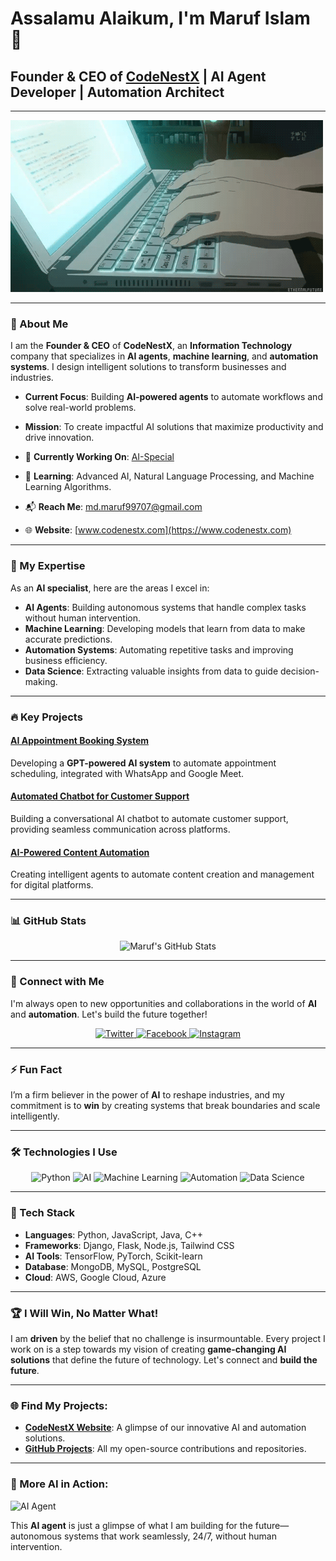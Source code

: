 # Assalamu Alaikum, I'm **Maruf Islam** 👋

## Founder & CEO of [CodeNestX](https://www.codenestx.com) | AI Agent Developer | Automation Architect

---

![AI in Action](https://github.com/Ayanokoji99707/yeaminbin.github.io/blob/main/images/animesher.com_code-computer-html-197855.gif?raw=true)

---

### 🌟 About Me
I am the **Founder & CEO** of **CodeNestX**, an **Information Technology** company that specializes in **AI agents**, **machine learning**, and **automation systems**. I design intelligent solutions to transform businesses and industries. 

- **Current Focus**: Building **AI-powered agents** to automate workflows and solve real-world problems.
- **Mission**: To create impactful AI solutions that maximize productivity and drive innovation.

- 🔭 **Currently Working On**: [AI-Special](https://github.com/maruf7705/ai-special-edit.git)  
- 🌱 **Learning**: Advanced AI, Natural Language Processing, and Machine Learning Algorithms.
- 📬 **Reach Me**: [md.maruf99707@gmail.com](mailto:md.maruf99707@gmail.com)
- 🌐 **Website**: [www.codenestx.com](https://www.codenestx.com)

---

### 🚀 My Expertise

As an **AI specialist**, here are the areas I excel in:

- **AI Agents**: Building autonomous systems that handle complex tasks without human intervention.
- **Machine Learning**: Developing models that learn from data to make accurate predictions.
- **Automation Systems**: Automating repetitive tasks and improving business efficiency.
- **Data Science**: Extracting valuable insights from data to guide decision-making.

---

### 🔥 Key Projects

#### **[AI Appointment Booking System](https://github.com/maruf7705/ai-special-edit.git)**
Developing a **GPT-powered AI system** to automate appointment scheduling, integrated with WhatsApp and Google Meet.

#### **[Automated Chatbot for Customer Support](https://github.com/maruf7705/chatbot-support-system.git)**
Building a conversational AI chatbot to automate customer support, providing seamless communication across platforms.

#### **[AI-Powered Content Automation](https://github.com/maruf7705/ai-content-automation.git)**
Creating intelligent agents to automate content creation and management for digital platforms.

---

### 📊 GitHub Stats

<p align="center">
  <img src="https://github-readme-stats.vercel.app/api?username=maruf7705&show_icons=true&count_private=true&theme=dracula" alt="Maruf's GitHub Stats" />
</p>

---

### 🤝 Connect with Me

I'm always open to new opportunities and collaborations in the world of **AI** and **automation**. Let's build the future together!

<p align="center">
  <a href="https://twitter.com/sadikmaruf99707" target="_blank">
    <img src="https://img.shields.io/badge/Twitter-%231DA1F2.svg?&style=for-the-badge&logo=twitter&logoColor=white" alt="Twitter"/>
  </a>
  <a href="https://fb.com/sadikmaruf99707" target="_blank">
    <img src="https://img.shields.io/badge/Facebook-%231877F2.svg?&style=for-the-badge&logo=facebook&logoColor=white" alt="Facebook"/>
  </a>
  <a href="https://instagram.com/sadikmaruf99707" target="_blank">
    <img src="https://img.shields.io/badge/Instagram-%23E4405F.svg?&style=for-the-badge&logo=instagram&logoColor=white" alt="Instagram"/>
  </a>
</p>

---

### ⚡ Fun Fact

I’m a firm believer in the power of **AI** to reshape industries, and my commitment is to **win** by creating systems that break boundaries and scale intelligently.

---

### 🛠️ Technologies I Use

<p align="center">
  <img src="https://img.shields.io/badge/Python-%2314354C.svg?&style=for-the-badge&logo=python&logoColor=white" alt="Python"/>
  <img src="https://img.shields.io/badge/AI-%23FF6F00.svg?&style=for-the-badge&logo=python&logoColor=white" alt="AI"/>
  <img src="https://img.shields.io/badge/Machine%20Learning-%2304C2C9.svg?&style=for-the-badge&logo=python&logoColor=white" alt="Machine Learning"/>
  <img src="https://img.shields.io/badge/Automation-%23FFAB00.svg?&style=for-the-badge&logo=python&logoColor=white" alt="Automation"/>
  <img src="https://img.shields.io/badge/Data%20Science-%2333B0FF.svg?&style=for-the-badge&logo=python&logoColor=white" alt="Data Science"/>
</p>

---

### 🚀 Tech Stack

- **Languages**: Python, JavaScript, Java, C++
- **Frameworks**: Django, Flask, Node.js, Tailwind CSS
- **AI Tools**: TensorFlow, PyTorch, Scikit-learn
- **Database**: MongoDB, MySQL, PostgreSQL
- **Cloud**: AWS, Google Cloud, Azure

---

### 🏆 I Will Win, No Matter What!

I am **driven** by the belief that no challenge is insurmountable. Every project I work on is a step towards my vision of creating **game-changing AI solutions** that define the future of technology. Let's connect and **build the future**.

---

### 🌐 Find My Projects:

- **[CodeNestX Website](https://www.codenestx.com)**: A glimpse of our innovative AI and automation solutions.
- **[GitHub Projects](https://github.com/maruf7705)**: All my open-source contributions and repositories.

---

### 🤖 More AI in Action:

![AI Agent](https://media.giphy.com/media/3o7TKt7j8MjN4t70R6/giphy.gif)

This **AI agent** is just a glimpse of what I am building for the future—autonomous systems that work seamlessly, 24/7, without human intervention.
